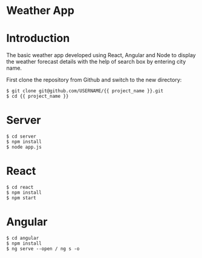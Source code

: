 # Weather App

# Introduction
The basic weather app developed using React, Angular and Node to display the weather forecast details with the help of search box by entering city name.

First clone the repository from Github and switch to the new directory:

    $ git clone git@github.com/USERNAME/{{ project_name }}.git
    $ cd {{ project_name }} 
    
# Server
    $ cd server
    $ npm install
    $ node app.js

# React
    $ cd react
    $ npm install
    $ npm start
    
# Angular
    $ cd angular
    $ npm install
    $ ng serve --open / ng s -o
